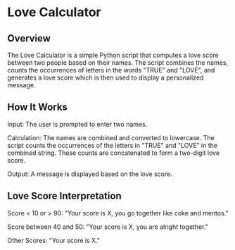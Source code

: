 # Love Calculator

## Overview
The Love Calculator is a simple Python script that computes a love score between two people based on their names. The script combines the names, counts the occurrences of letters in the words "TRUE" and "LOVE", and generates a love score which is then used to display a personalized message.

## How It Works

Input: The user is prompted to enter two names.

Calculation:
The names are combined and converted to lowercase.
The script counts the occurrences of the letters in "TRUE" and "LOVE" in the combined string.
These counts are concatenated to form a two-digit love score.

Output: A message is displayed based on the love score.

## Love Score Interpretation

Score < 10 or > 90: "Your score is X, you go together like coke and mentos."

Score between 40 and 50: "Your score is X, you are alright together."

Other Scores: "Your score is X."



